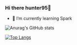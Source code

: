 ### Hi there hunter95👋
- 🌱 I’m currently learning Spark

![Anurag's GitHub stats](https://github-readme-stats.vercel.app/api?username=hunter95671&show_icons=true&theme=synthwave)

[![Top Langs](https://github-readme-stats.vercel.app/api/top-langs/?username=hunter95671&layout=compact)](https://github.com/anuraghazra/github-readme-stats)
<!--
**hunter95671/hunter95671** is a ✨ _special_ ✨ repository because its `README.md` (this file) appears on your GitHub profile.

Here are some ideas to get you started:

- 🔭 I’m currently working on ...
- 👯 I’m looking to collaborate on ...
- 🤔 I’m looking for help with ...
- 💬 Ask me about ...
- 📫 How to reach me: ...
- 😄 Pronouns: ...
- ⚡ Fun fact: ...
-->
